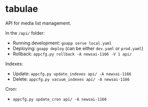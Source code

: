# tabulae

API for media list management.

In the `/api/` folder:

- Running development: `goapp serve local.yaml`
- Deploying: `goapp deploy` (can be either `dev.yaml` or `prod.yaml`)
- Rollback: `appcfg.py rollback -A newsai-1166 -V 1 api/`

Indexes:

- Update: `appcfg.py update_indexes api/ -A newsai-1166`
- Delete: `appcfg.py vacuum_indexes api/ -A newsai-1166`

Cron:

- `appcfg.py update_cron api/ -A newsai-1166`
